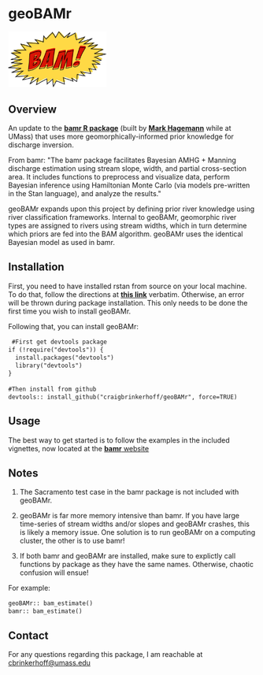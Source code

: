 # geoBAMr

<img src="https://raw.githubusercontent.com/markwh/mcfli-swotr/master/logos/bamr/logo.png" width=200 alt="bamr Logo"/>

## Overview
An update to the [**bamr R package**](https://github.com/markwh/bamr) (built by [**Mark Hagemann**](https://scholar.google.com/citations?user=_-XH9u4AAAAJ&hl=en&oi=ao) while at UMass) that uses more geomorphically-informed prior knowledge for discharge inversion.

From bamr: "The bamr package facilitates Bayesian AMHG + Manning discharge estimation using stream slope, width, and partial cross-section area. It includes functions to preprocess and visualize data, perform Bayesian inference using Hamiltonian Monte Carlo (via models pre-written in the Stan language), and analyze the results."

geoBAMr expands upon this project by defining prior river knowledge using river classification frameworks.  Internal to geoBAMr, geomorphic river types are assigned to rivers using stream widths, which in turn determine which priors are fed into the BAM algorithm.  geoBAMr uses the identical Bayesian model as used in bamr.


## Installation

First, you need to have installed rstan from source on your local machine. To do that, follow the directions at [**this link**](https://github.com/stan-dev/rstan/wiki/Installing-RStan-from-source-on-Windows) verbatim. Otherwise, an error will be thrown during package installation. This only needs to be done the first time you wish to install geoBAMr.

Following that, you can install geoBAMr:

```
 #First get devtools package
if (!require("devtools")) {
  install.packages("devtools")
  library("devtools")
}

#Then install from github
devtools:: install_github("craigbrinkerhoff/geoBAMr", force=TRUE)
```

## Usage
The best way to get started is to follow the examples in the included vignettes, now located at the [**bamr** website](https://markwh.github.io/bamr/index.html)


## Notes

1) The Sacramento test case in the bamr package is not included with geoBAMr.

2) geoBAMr is far more memory intensive than bamr.  If you have large time-series of stream widths and/or slopes and geoBAMr crashes, this is likely a memory issue.  One solution is to run geoBAMr on a computing cluster, the other is to use bamr!

3) If both bamr and geoBAMr are installed, make sure to explictly call functions by package as they have the same names. Otherwise, chaotic confusion will ensue!

For example:

```
geoBAMr:: bam_estimate()
bamr:: bam_estimate()
```

## Contact
For any questions regarding this package, I am reachable at cbrinkerhoff@umass.edu
